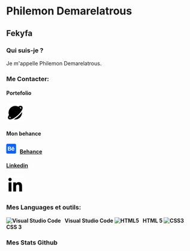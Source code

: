 <h1>Philemon Demarelatrous</h1>

<h2>Fekyfa</h2>

<h3>Qui suis-je ?</h2>

<p>Je m'appelle Philemon Demarelatrous.</p>

<h3> Me Contacter:</h3>

<h4>Portefolio<h4>
<a href="https://drive.google.com/drive/folders/1kTi0uwh_8ks48a5p9bjvG0xMaf-EsW6T?usp=sharing"><img src="siteweb.svg"></a> 

<h4>Mon behance<h4>
<a href="https://www.behance.net/fekyfaofficial"><img alt="Behance" width="26px" src="behance.svg" style="padding-right:10px;" /><span>Behance</span>


<h4>Linkedin<h4>
<a href="https://www.linkedin.com/in/philemon-demarelatrous-4490b7213/"><img src="linkedin.svg" /></a>

<h3>Mes Languages et outils:</h3>

<img alt="Visual Studio Code" width="26px" src="https://cdn.jsdelivr.net/gh/devicons/devicon/icons/vscode/vscode-original.svg" style="padding-right:10px;" /><span>Visual Studio Code</span>
<img alt="HTML5" width="26px" src="https://cdn.jsdelivr.net/gh/devicons/devicon/icons/html5/html5-original.svg" style="padding-right:10px;" /><span>HTML 5</span>
<img alt="CSS3" width="26px" src="https://cdn.jsdelivr.net/gh/devicons/devicon/icons/css3/css3-original.svg" style="padding-right:10px;" /><span>CSS 3</span>


<h3>Mes Stats Github</h3>
